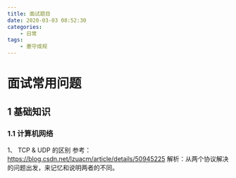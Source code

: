 ```yaml
---
title: 面试题目
date: 2020-03-03 08:52:30
categories:
    - 日常
tags:
    - 墨守成规
---
```


# 面试常用问题

## 1 基础知识

### 1.1 计算机网络

1、 TCP & UDP 的区别
参考：https://blog.csdn.net/lzuacm/article/details/50945225
解析：从两个协议解决的问题出发，来记忆和说明两者的不同。
